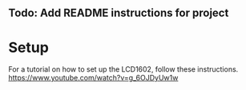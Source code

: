 ## Todo: Add README instructions for project

# Setup
For a tutorial on how to set up the LCD1602, follow these instructions.
https://www.youtube.com/watch?v=g_6OJDyUw1w
